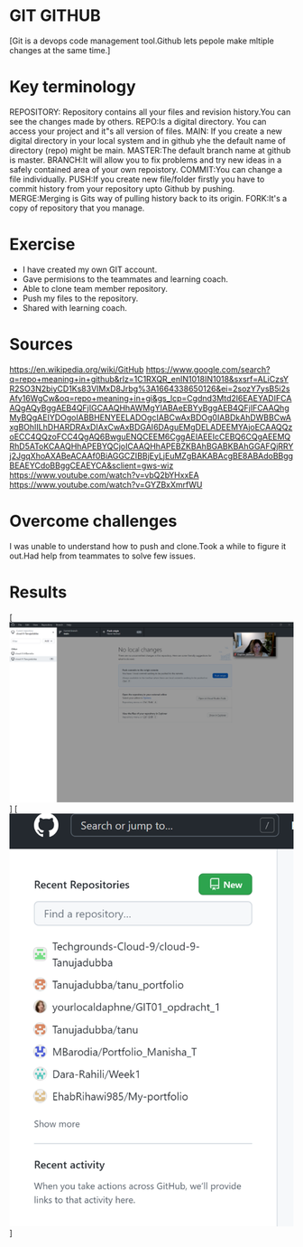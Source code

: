 
 # GIT GITHUB
[Git is a devops code management tool.Github lets pepole make mltiple changes at the same time.]

# Key terminology
REPOSITORY: Repository contains all your files and revision history.You can see the changes made by others.
REPO:Is a digital directory. You can access your project and it"s all version of files.
MAIN: If you create a new digital directory in your local system and in github yhe the default name of directory (repo) might be main.
MASTER:The default  branch name at github is master.
BRANCH:It will allow you to fix problems and try new ideas in a safely contained area of your own repoistory.
COMMIT:You can change a file individually.
PUSH:If you create new file/folder firstly you have to commit history from your repository upto Github by pushing.
MERGE:Merging is Gits way of pulling history back to its origin.
FORK:It's a copy of repository that you manage.
# Exercise
- I have created my own GIT account.
- Gave permisions to the teammates and learning coach.
- Able to  clone team member repository.
- Push my files to the repository.
- Shared with learning coach.

# Sources
https://en.wikipedia.org/wiki/GitHub
https://www.google.com/search?q=repo+meaning+in+github&rlz=1C1RXQR_enIN1018IN1018&sxsrf=ALiCzsYR2SO3N2biyCD1Ks83VIMxD8Jrbg%3A1664338650126&ei=2sozY7ysB5i2sAfy16WgCw&oq=repo+meaning+in+gi&gs_lcp=Cgdnd3Mtd2l6EAEYADIFCAAQgAQyBggAEB4QFjIGCAAQHhAWMgYIABAeEBYyBggAEB4QFjIFCAAQhgMyBQgAEIYDOgoIABBHENYEELADOgcIABCwAxBDOg0IABDkAhDWBBCwAxgBOhIILhDHARDRAxDIAxCwAxBDGAI6DAguEMgDELADEEMYAjoECAAQQzoECC4QQzoFCC4QgAQ6BwguENQCEEM6CggAEIAEEIcCEBQ6CQgAEEMQRhD5AToKCAAQHhAPEBYQCjoICAAQHhAPEBZKBAhBGABKBAhGGAFQjRRYj2JgqXhoAXABeACAAf0BiAGGCZIBBjEyLjEuMZgBAKABAcgBE8ABAdoBBggBEAEYCdoBBggCEAEYCA&sclient=gws-wiz
https://www.youtube.com/watch?v=vbQ2bYHxxEA
https://www.youtube.com/watch?v=GYZBxXmrfWU
# Overcome challenges
I was unable to understand how to push and clone.Took a while to figure it out.Had help from teammates to solve few issues.


# Results
[![alt text](../../00_includes/week1images/clone.png "clone")]
[![alt text](../../00_includes/week1images/task1.png "task1")]
